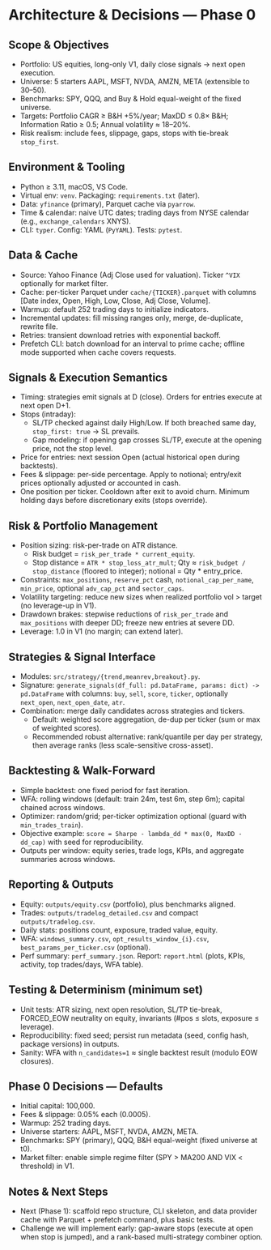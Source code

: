 # Architecture & Decisions — Phase 0

## Scope & Objectives
- Portfolio: US equities, long-only V1, daily close signals → next open execution.
- Universe: 5 starters AAPL, MSFT, NVDA, AMZN, META (extensible to 30–50).
- Benchmarks: SPY, QQQ, and Buy & Hold equal-weight of the fixed universe.
- Targets: Portfolio CAGR ≥ B&H +5%/year; MaxDD ≤ 0.8× B&H; Information Ratio ≥ 0.5; Annual volatility ≈ 18–20%.
- Risk realism: include fees, slippage, gaps, stops with tie-break `stop_first`.

## Environment & Tooling
- Python ≥ 3.11, macOS, VS Code.
- Virtual env: `venv`. Packaging: `requirements.txt` (later).
- Data: `yfinance` (primary), Parquet cache via `pyarrow`.
- Time & calendar: naive UTC dates; trading days from NYSE calendar (e.g., `exchange_calendars` XNYS).
- CLI: `typer`. Config: YAML (`PyYAML`). Tests: `pytest`.

## Data & Cache
- Source: Yahoo Finance (Adj Close used for valuation). Ticker `^VIX` optionally for market filter.
- Cache: per-ticker Parquet under `cache/{TICKER}.parquet` with columns [Date index, Open, High, Low, Close, Adj Close, Volume].
- Warmup: default 252 trading days to initialize indicators.
- Incremental updates: fill missing ranges only, merge, de-duplicate, rewrite file.
- Retries: transient download retries with exponential backoff.
- Prefetch CLI: batch download for an interval to prime cache; offline mode supported when cache covers requests.

## Signals & Execution Semantics
- Timing: strategies emit signals at D (close). Orders for entries execute at next open D+1.
- Stops (intraday):
  - SL/TP checked against daily High/Low. If both breached same day, `stop_first: true` → SL prevails.
  - Gap modeling: if opening gap crosses SL/TP, execute at the opening price, not the stop level.
- Price for entries: next session Open (actual historical open during backtests).
- Fees & slippage: per-side percentage. Apply to notional; entry/exit prices optionally adjusted or accounted in cash.
- One position per ticker. Cooldown after exit to avoid churn. Minimum holding days before discretionary exits (stops override).

## Risk & Portfolio Management
- Position sizing: risk-per-trade on ATR distance.
  - Risk budget = `risk_per_trade * current_equity`.
  - Stop distance = `ATR * stop_loss_atr_mult`; Qty ≈ `risk_budget / stop_distance` (floored to integer); notional = Qty * entry_price.
- Constraints: `max_positions`, `reserve_pct` cash, `notional_cap_per_name`, `min_price`, optional `adv_cap_pct` and `sector_caps`.
- Volatility targeting: reduce new sizes when realized portfolio vol > target (no leverage-up in V1).
- Drawdown brakes: stepwise reductions of `risk_per_trade` and `max_positions` with deeper DD; freeze new entries at severe DD.
- Leverage: 1.0 in V1 (no margin; can extend later).

## Strategies & Signal Interface
- Modules: `src/strategy/{trend,meanrev,breakout}.py`.
- Signature: `generate_signals(df_full: pd.DataFrame, params: dict) -> pd.DataFrame` with columns: `buy`, `sell`, `score`, `ticker`, optionally `next_open`, `next_open_date`, `atr`.
- Combination: merge daily candidates across strategies and tickers.
  - Default: weighted score aggregation, de-dup per ticker (sum or max of weighted scores).
  - Recommended robust alternative: rank/quantile per day per strategy, then average ranks (less scale-sensitive cross-asset).

## Backtesting & Walk-Forward
- Simple backtest: one fixed period for fast iteration.
- WFA: rolling windows (default: train 24m, test 6m, step 6m); capital chained across windows.
- Optimizer: random/grid; per-ticker optimization optional (guard with `min_trades_train`).
- Objective example: `score = Sharpe - lambda_dd * max(0, MaxDD - dd_cap)` with seed for reproducibility.
- Outputs per window: equity series, trade logs, KPIs, and aggregate summaries across windows.

## Reporting & Outputs
- Equity: `outputs/equity.csv` (portfolio), plus benchmarks aligned.
- Trades: `outputs/tradelog_detailed.csv` and compact `outputs/tradelog.csv`.
- Daily stats: positions count, exposure, traded value, equity.
- WFA: `windows_summary.csv`, `opt_results_window_{i}.csv`, `best_params_per_ticker.csv` (optional).
- Perf summary: `perf_summary.json`. Report: `report.html` (plots, KPIs, activity, top trades/days, WFA table).

## Testing & Determinism (minimum set)
- Unit tests: ATR sizing, next open resolution, SL/TP tie-break, FORCED_EOW neutrality on equity, invariants (#pos ≤ slots, exposure ≤ leverage).
- Reproducibility: fixed seed; persist run metadata (seed, config hash, package versions) in outputs.
- Sanity: WFA with `n_candidates=1` ≈ single backtest result (modulo EOW closures).

## Phase 0 Decisions — Defaults
- Initial capital: 100,000.
- Fees & slippage: 0.05% each (0.0005).
- Warmup: 252 trading days.
- Universe starters: AAPL, MSFT, NVDA, AMZN, META.
- Benchmarks: SPY (primary), QQQ, B&H equal-weight (fixed universe at t0).
- Market filter: enable simple regime filter (SPY > MA200 AND VIX < threshold) in V1.

## Notes & Next Steps
- Next (Phase 1): scaffold repo structure, CLI skeleton, and data provider cache with Parquet + prefetch command, plus basic tests.
- Challenge we will implement early: gap-aware stops (execute at open when stop is jumped), and a rank-based multi-strategy combiner option.
